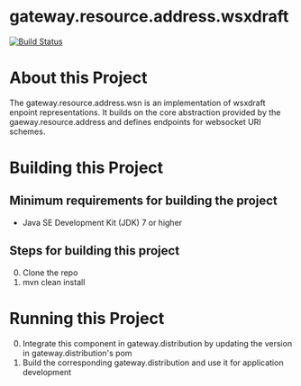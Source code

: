 # gateway.resource.address.wsxdraft

[![Build Status][build-status-image]][build-status]

[build-status-image]: https://travis-ci.org/kaazing/gateway.resource.address.wsxdraft.svg?branch=develop
[build-status]: https://travis-ci.org/kaazing/gateway.resource.address.wsxdraft

# About this Project

The gateway.resource.address.wsn is an implementation of wsxdraft enpoint representations. It builds on the core abstraction provided by the gaeway.resource.address and defines endpoints for websocket URI schemes.

# Building this Project

## Minimum requirements for building the project
* Java SE Development Kit (JDK) 7 or higher

## Steps for building this project
0. Clone the repo
0. mvn clean install

# Running this Project

0. Integrate this component in gateway.distribution by updating the version in gateway.distribution's pom
0. Build the corresponding gateway.distribution and use it for application development
